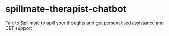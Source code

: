 # spillmate-therapist-chatbot
Talk to Spillmate to spill your thoughts and get personalised assistance and CBT support
